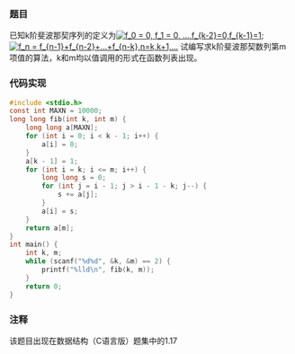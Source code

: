 ﻿### 题目
已知k阶斐波那契序列的定义为<a href="https://www.codecogs.com/eqnedit.php?latex=f_0&space;=&space;0,&space;f_1&space;=&space;0,&space;...,f_{k-2}=0,f_{k-1}=1;" target="_blank"><img src="https://latex.codecogs.com/gif.latex?f_0&space;=&space;0,&space;f_1&space;=&space;0,&space;...,f_{k-2}=0,f_{k-1}=1;" title="f_0 = 0, f_1 = 0, ...,f_{k-2}=0,f_{k-1}=1;" /></a>
<a href="https://www.codecogs.com/eqnedit.php?latex=f_n&space;=&space;f_{n-1}&plus;f_{n-2}&plus;...&plus;f_{n-k},n=k,k&plus;1,..." target="_blank"><img src="https://latex.codecogs.com/gif.latex?f_n&space;=&space;f_{n-1}&plus;f_{n-2}&plus;...&plus;f_{n-k},n=k,k&plus;1,..." title="f_n = f_{n-1}+f_{n-2}+...+f_{n-k},n=k,k+1,..." /></a>
试编写求k阶斐波那契数列第m项值的算法，k和m均以值调用的形式在函数列表出现。
### 代码实现
```c
#include <stdio.h>
const int MAXN = 10000;
long long fib(int k, int m) {
	long long a[MAXN];
	for (int i = 0; i < k - 1; i++) {
		a[i] = 0;
	}
	a[k - 1] = 1;
	for (int i = k; i <= m; i++) {
		long long s = 0;
		for (int j = i - 1; j > i - 1 - k; j--) {
			s += a[j];
		}
		a[i] = s;
	}
	return a[m];
}
int main() {
	int k, m;
	while (scanf("%d%d", &k, &m) == 2) {
		printf("%lld\n", fib(k, m));
	}
	return 0;
}
```
### 注释
该题目出现在数据结构（C语言版）题集中的1.17
